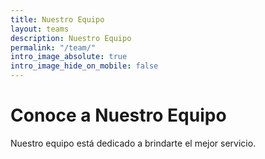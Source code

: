 ```yaml
---
title: Nuestro Equipo
layout: teams
description: Nuestro Equipo
permalink: "/team/"
intro_image_absolute: true
intro_image_hide_on_mobile: false
---
```


# Conoce a Nuestro Equipo

Nuestro equipo está dedicado a brindarte el mejor servicio.
